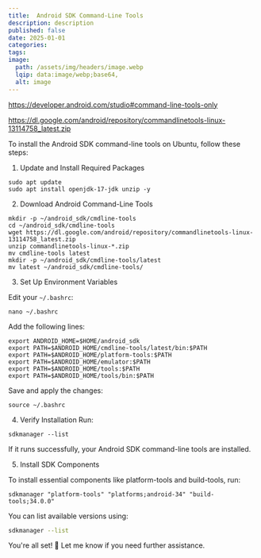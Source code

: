 ```yaml
---
title:  Android SDK Command-Line Tools 
description: description
published: false
date: 2025-01-01
categories: 
tags: 
image:
  path: /assets/img/headers/image.webp
  lqip: data:image/webp;base64,
  alt: image
---
```


https://developer.android.com/studio#command-line-tools-only


https://dl.google.com/android/repository/commandlinetools-linux-13114758_latest.zip


To install the Android SDK command-line tools on Ubuntu, follow these steps:

1. Update and Install Required Packages
```shell
sudo apt update
sudo apt install openjdk-17-jdk unzip -y
```
2. Download Android Command-Line Tools

```shell
mkdir -p ~/android_sdk/cmdline-tools
cd ~/android_sdk/cmdline-tools
wget https://dl.google.com/android/repository/commandlinetools-linux-13114758_latest.zip
unzip commandlinetools-linux-*.zip
mv cmdline-tools latest
mkdir -p ~/android_sdk/cmdline-tools/latest
mv latest ~/android_sdk/cmdline-tools/
```

3. Set Up Environment Variables

Edit your `~/.bashrc`:

```shell
nano ~/.bashrc
```
Add the following lines:

```shell
export ANDROID_HOME=$HOME/android_sdk
export PATH=$ANDROID_HOME/cmdline-tools/latest/bin:$PATH
export PATH=$ANDROID_HOME/platform-tools:$PATH
export PATH=$ANDROID_HOME/emulator:$PATH
export PATH=$ANDROID_HOME/tools:$PATH
export PATH=$ANDROID_HOME/tools/bin:$PATH
```

Save and apply the changes:

```shell
source ~/.bashrc
```

4. Verify Installation
Run:

```shell
sdkmanager --list
```

If it runs successfully, your Android SDK command-line tools are installed.

5. Install SDK Components

To install essential components like platform-tools and build-tools, run:

```shell
sdkmanager "platform-tools" "platforms;android-34" "build-tools;34.0.0"
```
You can list available versions using:

```sh
sdkmanager --list
```

You're all set! 🚀 Let me know if you need further assistance.